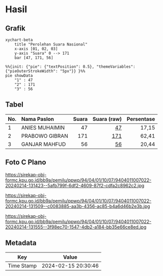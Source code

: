# Hasil

## Grafik

```mermaid
xychart-beta
    title "Perolehan Suara Nasional"
    x-axis [01, 02, 03]
    y-axis "Suara" 0 --> 171
    bar [47, 171, 56]
```

```mermaid
%%{init: {"pie": {"textPosition": 0.5}, "themeVariables": {"pieOuterStrokeWidth": "5px"}} }%%
pie showData
    "1" : 47
    "2" : 171
    "3" : 56
```

## Tabel

| No. | Nama Paslon    | Suara | Suara (raw) | Persentase |
|:--- |:-------------- | -----:| -----------:| ----------:|
| 1   | ANIES MUHAIMIN | 47    | [47][p-1]   | 17,15      |
| 2   | PRABOWO GIBRAN | 171   | [171][p-2]  | 62,41      |
| 3   | GANJAR MAHFUD  | 56    | [56][p-3]   | 20,44      |


[p-1]: https://github.com/gigit-pemilu/pemilu-2024/blob/main/pilpres/hitung-suara/sub/94-papua-tengah/sub/04-mimika/sub/01-mimika-baru/sub/1007-sempan/sub/022-tps/sub/paslon-1.txt
[p-2]: https://github.com/gigit-pemilu/pemilu-2024/blob/main/pilpres/hitung-suara/sub/94-papua-tengah/sub/04-mimika/sub/01-mimika-baru/sub/1007-sempan/sub/022-tps/sub/paslon-2.txt
[p-3]: https://github.com/gigit-pemilu/pemilu-2024/blob/main/pilpres/hitung-suara/sub/94-papua-tengah/sub/04-mimika/sub/01-mimika-baru/sub/1007-sempan/sub/022-tps/sub/paslon-3.txt

## Foto C Plano

https://sirekap-obj-formc.kpu.go.id/bb9a/pemilu/ppwp/94/04/01/10/07/9404011007022-20240214-131423--5afb799f-6df2-4609-87f2-cdfa2c8962c2.jpg

https://sirekap-obj-formc.kpu.go.id/bb9a/pemilu/ppwp/94/04/01/10/07/9404011007022-20240214-131509--c0083885-aa3b-4356-ac85-b4a6d46b2e3b.jpg

https://sirekap-obj-formc.kpu.go.id/bb9a/pemilu/ppwp/94/04/01/10/07/9404011007022-20240214-131555--3f98ec70-1547-4db2-a184-bb35e66ce8ed.jpg


## Metadata

| Key        | Value               |
| ---------- | ------------------- |
| Time Stamp | 2024-02-15 20:30:46 |




